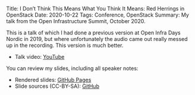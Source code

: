 Title: I Don’t Think This Means What You Think It Means: Red Herrings in OpenStack
Date: 2020-10-22
Tags: Conference, OpenStack
Summary: My talk from the Open Infrastructure Summit, October 2020.

This is a talk of which I had done a previous version at Open Infra
Days Nordic in 2019, but where unfortunately the audio came out really
messed up in the recording. This version is much better.

* Talk video: [YouTube](https://youtu.be/0nughAOezoc)

You can review my slides, including all speaker notes:

* Rendered slides: [GitHub
  Pages](https://fghaas.github.io/red-herrings-openstack/)
* Slide sources (CC-BY-SA): [GitHub](https://github.com/fghaas/red-herrings-openstack)

